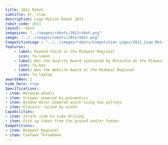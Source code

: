 ```yaml
---
title: 2011 Robot
subtitle: Dr. Claw
description: Logo Motion Robot 2011
robot_code: 2011
layout: robot
imageicon: "../images/robots/2011robot.png"
image: "../../images/robots/2011robot.png"
CompetitionLogo : "../../images/robots/Competition Logos/2011_Logo_Motion.png"
features:
    - label: Ranked third in the Midwest Regional
      icon: fa-lemon
    - label: Won the Quality Award sponsored by Motorola at the Midwest Regional
      icon: fa-key 
    - label: Won the Website Award at the Midwest Regional
      icon: fa-laptop 
awardsWon: 2
hide_hero: true
Specifications:
- item: Mecanum wheels
- item: Gripper powered by pneumatics
- item: Window motor powered winch using two pulleys
- item: Elevator raised by winch
Capabilities:
- item: Strafe side to side driving
- item: Pick up tubes from the ground and/or feeder
Competitions:
- item: Midwest Regional
- item: CowTown ThrowDown
---
```

